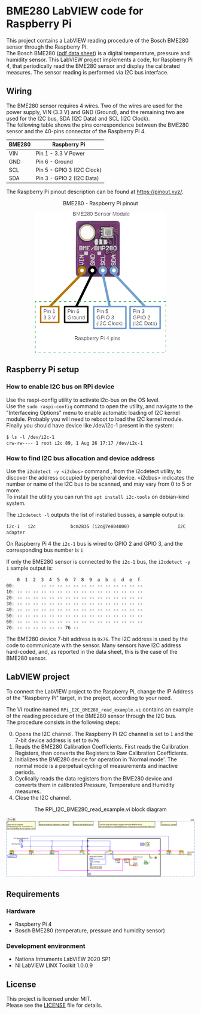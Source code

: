 # BME280 LabVIEW code for Raspberry Pi

This project contains a LabVIEW reading procedure of the Bosch BME280 sensor through the Raspberry Pi.<br>
The Bosch BME280 ([pdf data sheet](Documents/bst-bme280-ds002.pdf)) is a digital temperature, pressure and humidity sensor. This LabVIEW project implements a code, for Raspberry Pi 4, that periodically read the BME280 sensor and display the calibrated measures. The sensor reading is performed via I2C bus interface.

## Wiring

The BME280 sensor requires 4 wires. Two of the wires are used for the power supply, VIN (3.3 V) and GND (Ground), and the remaining two are used for the I2C bus, SDA (I2C Data) and SCL (I2C Clock).<br>
The following table shows the pins correspondence between the BME280 sensor and the 40-pins connector of the Raspberry Pi 4.

| BME280 | Raspberry Pi |
| ----- | ----- |
| VIN | Pin 1 - 3.3 V Power |
| GND | Pin 6 - Ground |
| SCL | Pin 5 - GPIO 3 (I2C Clock) |
| SDA | Pin 3 - GPIO 2 (I2C Data) |

The Raspberry Pi pinout description can be found at https://pinout.xyz/.

<p align="center">BME280 - Raspberry Pi pinout</p>
<p align="center"><img src="Documents/BME280_Pinout.png" width="350"></img></p>

## Raspberry Pi setup

### How to enable I2C bus on RPi device
Use the raspi-config utility to activate i2c-bus on the OS level.<br>
Use the `sudo raspi-config` command to open the utility, and navigate to the "Interfaceing Options" menu to enable automatic loading of I2C kernel module. Probably you will need to reboot to load the I2C kernel module.<br>
Finally you should have device like /dev/i2c-1 present in the system:
```
$ ls -l /dev/i2c-1
crw-rw---- 1 root i2c 89, 1 Aug 26 17:17 /dev/i2c-1
```
### How to find I2C bus allocation and device address
Use the `i2cdetect -y <i2cbus>` command , from the i2cdetect utility, to discover the address occupied by peripheral device. \<i2cbus\> indicates the number or name of the I2C bus to be scanned, and may vary from 0 to 5 or more.<br>
To install the utility you can run the `apt install i2c-tools` on debian-kind system.

The `i2cdetect -l` outputs the list of installed busses, a sample output is:
```
i2c-1   i2c             bcm2835 (i2c@7e804000)                  I2C adapter
```
On Raspberry Pi 4 the `i2c-1` bus is wired to GPIO 2 and GPIO 3, and the corresponding bus number is `1`

If only the BME280 sensor is connected to the `i2c-1` bus, the `i2cdetect -y 1` sample output is:
```
    0  1  2  3  4  5  6  7  8  9  a  b  c  d  e  f
00:          -- -- -- -- -- -- -- -- -- -- -- -- --
10: -- -- -- -- -- -- -- -- -- -- -- -- -- -- -- --
20: -- -- -- -- -- -- -- -- -- -- -- -- -- -- -- --
30: -- -- -- -- -- -- -- -- -- -- -- -- -- -- -- --
40: -- -- -- -- -- -- -- -- -- -- -- -- -- -- -- --
50: -- -- -- -- -- -- -- -- -- -- -- -- -- -- -- --
60: -- -- -- -- -- -- -- -- -- -- -- -- -- -- -- --
70: -- -- -- -- -- -- 76 --    
```
The BME280 device 7-bit address is `0x76`. The I2C address is used by the code to communicate with the sensor. Many sensors have I2C address hard-coded, and, as reported in the data sheet, this is the case of the BME280 sensor.

## LabVIEW project
To connect the LabVIEW project to the Raspberry Pi, change the IP Address of the "Raspberry Pi" target, in the project, according to your need.

The VI routine named `RPi_I2C_BME280_read_example.vi` contains an example of the reading procedure of the BME280 sensor through the I2C bus.<br>
The procedure consists in the following steps:

0. Opens the I2C channel. The Raspberry Pi I2C channel is set to `1` and the 7-bit device address is set to `0x76`
1. Reads the BME280 Calibration Coefficients. First reads the Calibration Registers, than converts the Registers to Raw Calibration Coefficients.
2. Initializes the BME280 device for operation in 'Normal mode'. The normal mode is a perpetual cycling of measurements and inactive periods.
3. Cyclically reads the data registers from the BME280 device and converts them in calibrated Pressure, Temperature and Humidity measures.
4. Close the I2C channel.

<p align="center">The RPi_I2C_BME280_read_example.vi block diagram</p>
<p align="center"><img src="Documents/RPi_i2c_BME280_read_Example.png"></img></p>

## Requirements
### Hardware
- Raspberry Pi 4
- Bosch BME280 (temperature, pressure and humidity sensor)

### Development environment
- Nationa Intruments LabVIEW 2020 SP1
- NI LabVIEW LINX Toolkit 1.0.0.9

## License
This project is licensed under MIT. <br>
Please see the [LICENSE](LICENSE) file for details.
